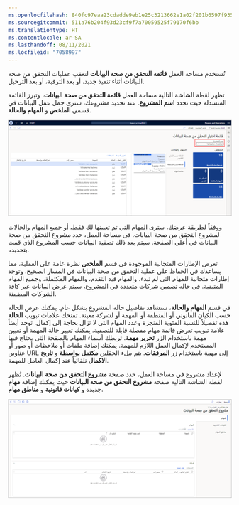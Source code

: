 ```yaml
---
ms.openlocfilehash: 840fc97eaa23cdadde9eb1e25c3213662e1a02f201b6597f935c2e1e3cac0a16
ms.sourcegitcommit: 511a76b204f93d23cf9f7a70059525f79170f6bb
ms.translationtype: HT
ms.contentlocale: ar-SA
ms.lasthandoff: 08/11/2021
ms.locfileid: "7058997"
---
```


تُستخدم مساحة العمل **قائمة التحقق من صحة البيانات** لتعقب عمليات التحقق من صحة البيانات أثناء تنفيذ جديد، أو بعد الترقية، أو بعد الترحيل.

تظهر لقطة الشاشة التالية مساحة العمل **قائمة التحقق من صحة البيانات**، وتبرز القائمة المنسدلة حيث تحدد **اسم المشروع**.  عند تحديد مشروعك، سترى حمل عمل البيانات في قسمي **الملخص** و **المهام والحالة**.

[![لقطة شاشة تعرض مساحة عمل "قائمة التحقق من صحة البيانات"، مع إبراز القائمة المنسدلة "اسم المشروع"](../media/data-checklist.png)](../media/data-checklist.png#lightbox)

ووفقاً لطريقة عرضك، سترى المهام التي تم تعيينها لك فقط، أو جميع المهام والحالات لمشروع التحقق من صحة البيانات. في مساحة العمل، حدد مشروع التحقق من صحة البيانات في أعلي الصفحة. سيتم بعد ذلك تصفية البيانات حسب المشروع الذي قمت بتحديده.

تعرض الإطارات المتجانبة الموجودة في قسم **الملخص** نظرة عامة على العملية، مما يساعدك في الحفاظ على عملية التحقق من صحة البيانات في المسار الصحيح. وتوجد إطارات متجانبة للمهام التي لم تبدء، والمهام قيد التقدم، والمهام المكتملة، وجميع المهام المتبقية. في حاله تضمين شركات متعددة في المشروع، سيتم عرض البيانات عبر كافة الشركات المضمنة.

في قسم **المهام والحالة**، ستشاهد تفاصيل حالة المشروع بشكل عام. يمكنك عرض الحالة حسب الكيان القانوني أو المنطقة أو المهمة أو لشركة معينة. تمنحك علامات تبويب **الحالة** هذه تفصيلاً للنسبة المئوية المنجزة وعدد المهام التي لا تزال بحاجة إلى إكمال. توجد أيضاً علامة تبويب تعرض قائمة مهام مفصلة قابلة للتصفية. يمكنك تغيير حالة المهمة أو تعيين مهمة باستخدام الزر **تحرير مهمة**. تربطك أسماء المهام بالصفحة التي يحتاج فيها المستخدم لإكمال العمل اللازم للمهمة. يمكنك إضافة ملفات أو ملاحظات أو صور أو عناوين URL إلى مهمة باستخدام زر **المرفقات**. يتم ملء الحقلين **مكتمل بواسطة** و **تاريخ الاكمال** تلقائياً عند إكمال العامل للمهمة.

لإعداد مشروع في مساحة العمل، حدد صفحة **مشروع التحقق من صحة البيانات**.
تُظهر لقطة الشاشة التالية صفحة **مشروع التحقق من صحة البيانات** حيث يمكنك إضافة **مهام** جديدة و **كيانات قانونية** و **مناطق مهام**. 

[![لقطة شاشة لصفحة تكوين مشروع التحقق من صحة البيانات.](../media/configure-project.png) ](../media/configure-project.png#lightbox)